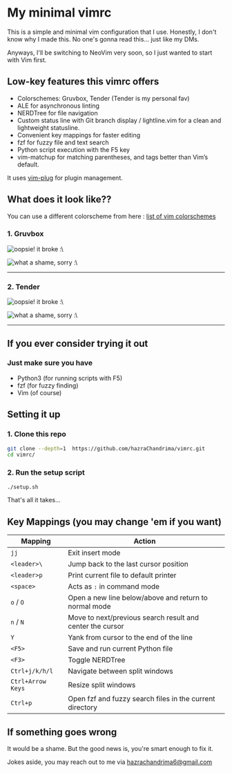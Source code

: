 # My minimal vimrc

This is a simple and minimal vim configuration that I use.
Honestly, I don't know why I made this. No one's gonna read this... just like my DMs.

Anyways, I'll be switching to NeoVim very soon, so I just wanted to start with Vim first.


## Low-key features this vimrc offers
- Colorschemes: Gruvbox, Tender (Tender is my personal fav)
- ALE for asynchronous linting
- NERDTree for file navigation
- Custom status line with Git branch display / lightline.vim for a clean and lightweight statusline.
- Convenient key mappings for faster editing
- fzf for fuzzy file and text search
- Python script execution with the F5 key
- vim-matchup for matching parentheses, and tags better than Vim’s default.

It uses [vim-plug](https://github.com/junegunn/vim-plug) for plugin management.


## What does it look like??

You can use a different colorscheme from here : [list of vim colorschemes](https://github.com/rafi/awesome-vim-colorschemes)

### 1. Gruvbox

![oopsie! it broke :\\](screenshots/gruvbox/nerdtree.png)

![what a shame, sorry :\\](screenshots/gruvbox/fzf.png)

---

### 2. Tender

![oopsie! it broke :\\](screenshots/tender/nerdtree.png)

![what a shame, sorry :\\](screenshots/tender/fzf.png)

---


## If you ever consider trying it out

### Just make sure you have

* Python3 (for running scripts with F5)
* fzf (for fuzzy finding)
* Vim (of course)


## Setting it up

### 1. Clone this repo

```bash
git clone --depth=1  https://github.com/hazraChandrima/vimrc.git
cd vimrc/
```

### 2. Run the setup script

```bash
./setup.sh
```

That's all it takes...


## Key Mappings (you may change 'em if you want)

| Mapping           | Action                                                    |
| ----------------- | --------------------------------------------------------- |
| `jj`              | Exit insert mode                                          |
| `<leader>\`       | Jump back to the last cursor position                     |
| `<leader>p`       | Print current file to default printer                     |
| `<space>`         | Acts as `:` in command mode                               |
| `o` / `O`         | Open a new line below/above and return to normal mode     |
| `n` / `N`         | Move to next/previous search result and center the cursor |
| `Y`               | Yank from cursor to the end of the line                   |
| `<F5>`            | Save and run current Python file                          |
| `<F3>`            | Toggle NERDTree                                           |
| `Ctrl+j/k/h/l`    | Navigate between split windows                            |
| `Ctrl+Arrow Keys` | Resize split windows                                      |
| `Ctrl+p`          | Open fzf and fuzzy search files in the current directory  |


## If something goes wrong

It would be a shame. But the good news is, you're smart enough to fix it.

Jokes aside, you may reach out to me via hazrachandrima6@gmail.com
